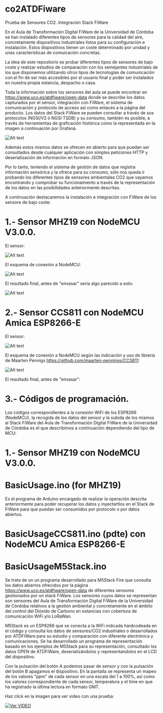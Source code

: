 # co2ATDFiware
Prueba de Sensores CO2. Integración Stack FiWare

En el Aula de Transformación Digital FiWare de la Universidad de Córdoba se han instalado diferentes tipos de sensores para la calidad del aire, concretamente dispositivos industriales listos para su configuración e instalación. Estos dispositivos tienen un coste determinado por unidad y unas caracteristicas de comuicación concretas.

La idea de este repositorio es probar diferentes tipos de sensores de bajo coste y realizar estudios de comparación con los semejantes industriales de los que disponemos utilizando otros tipos de tecnologías de comunicación con el fin de ser más accesibles por el usuario final y poder ser instalados en nuestra propia estancia, despacho o casa.

Toda la información sobre los sensores del aula se puede encontrar en https://www.uco.es/atdfiware/open-data donde se describe los datos capturados por el sensor, integración con FiWare, el sistema de comunicación y protocolo de acceso así como enlaces a la página del producto.  Los datos del Stack FiWare se pueden consultar a través de sus protocolos (NGSI/V2 ó NGSI TSDB) y su consumo, también es posible, a través de herramientas de graficación histórica como la representada en la imagen a continuación por Grafana.

![Alt text](images/PanelSensor.png?raw=true "Dashboard Integración Sensores CO2 FiWare")

Además estos mismos datos se ofrecen en abierto para que puedan ser consultados desde cualquier aplicación con simples peticiones HTTP y deserialización de información en formato JSON.

Por lo tanto, teniendo el sistema de gestión de datos que registra información sensórica y la ofrece para su consumo, sólo nos queda ir probando los diferentes tipos de sensores ambientales CO2 que vayamos encontrando y comprobar su funcionamiento a través de la representación de los datos en las posibilidades anteriormente descritas.

A continuación destacaremos la instalación e integración con FiWare de los sensore de bajo coste:

# 1.- Sensor MHZ19 con NodeMCU V3.0.0.

El sensor:

![Alt text](images/MH-Z19.jpg?raw=true "Sensor CO2 MH-Z19")

El esquema de conexión a NodeMCU: 

![Alt text](images/schema01.jpeg?raw=true "Conexión Sensor CO2 MH-Z19 con NodeMCU V3")

El resultado final, antes de "envasar" sería algo parecido a esto:

![Alt text](images/schema02.jpeg?raw=true "Conexión Sensor CO2 MH-Z19 con NodeMCU V3 Real")

# 2.- Sensor CCS811 con NodeMCU Amica ESP8266-E

El sensor:

![Alt text](images/ccs811.png?raw=true "Sensor CO2 CCS811")

El esquema de conexión a NodeMCU según las indicación y uso de librería de Maarten Pennigs https://github.com/maarten-pennings/CCS811:

![Alt text](images/schema03.jpg?raw=true "Conexión Sensor CO2 CCS811 con NodeMCU Amica ESP8266-E")

El resultado final, antes de "envasar":

# 3.- Códigos de programación.

Los códigos correspondientes a la conexión WiFi de los ESP8266 (NodeMCU), la recogida de los datos del sensor y la subida de los mismos al Stack FiWare del Aula de Transformación Digital FiWare de la Universidad de Córdoba es el que describimos a continuación dependiendo del tipo de MCU:

# 1.- Sensor MHZ19 con NodeMCU V3.0.0.

# BasicUsage.ino (for MHZ19)

Es el programa de Arduino encargado de realizar la operación descrita anteriormente para poder recuperar los datos y inyectartlos en el Stack de FiWare para que puedan ser consumidos por protocolo o por datos abiertos.

# BasicUsageCCS811.ino (pdte) con NodeMCU Amica ESP8266-E


# BasicUsageM5Stack.ino

Se trata de un un programa desarrollado para M5Stack Fire que consulta los datos abiertos ofrecidos por la página https://www.uco.es/atdfiware/open-data de diferentes sensores gestionados por un stack FiWare. Los sensores cuyos datos se representan son sensores del Aula de Transformación Digital FiWare de la Universidad de Córdoba relativos a la gestión ambiental y concretamente en el ámbito del control del Dióxido de Carbono en estancias con cobertura de comunicación WiFi y/o LoRaWan.

M5Stack es un ESP8266 que se conecta a la WiFi indicada hardcodeada en el código y consulta los datos de sensores/CO2 industriales o desarrollados por ATDFiWare para su estudio y comparación con diferente electrónica y comunicaciones. Se ha desarrollado un programa de representación basado en los ejemplos de M5Stack para su representación, consultado los datos OPEN de ATDFiWare, deserializándolos y representandolos en el LCD del dispositivo.

Con la pulsación del botón A podemos pasar de sensor y con la pulsación del botón B apagamos el dispositivo. En la pantalla se representa un mapeo de los valores "ppm" de cada sensor en una escala del 1 a 100%, así como los valores correspondiente de cada sensor, temperatura y el time en que ha registrado la última lectura en formato GMT.

Haz click en la imagen para ver video con una prueba:

[![Ver VIDEO](images/M5Stack.jpeg?raw=true)](https://youtu.be/c4iqZGf_Hb8)



